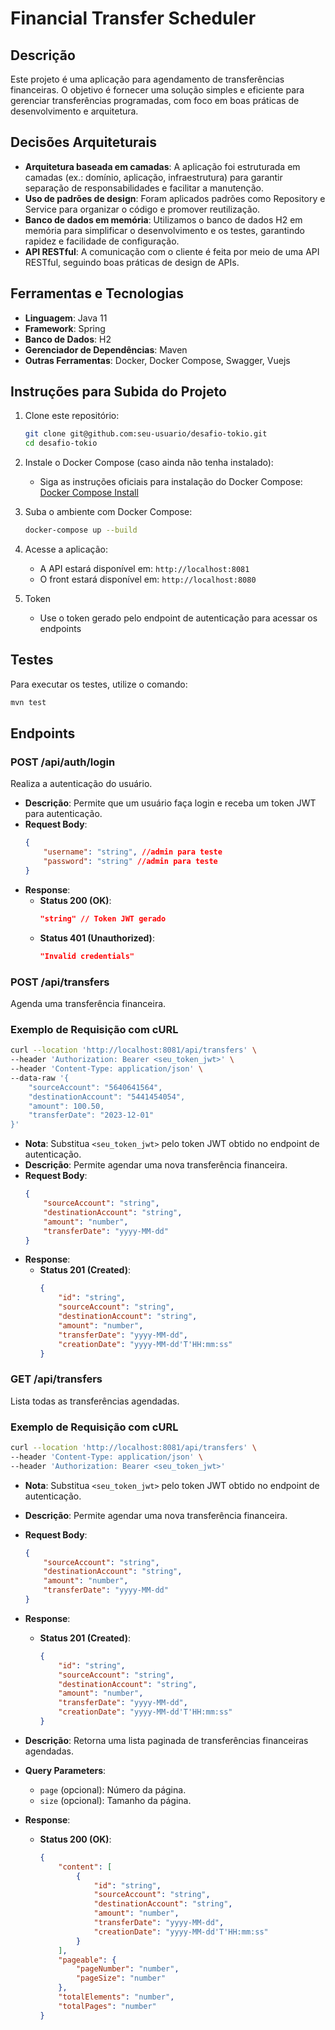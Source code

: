 # Financial Transfer Scheduler

## Descrição
Este projeto é uma aplicação para agendamento de transferências financeiras. O objetivo é fornecer uma solução simples e eficiente para gerenciar transferências programadas, com foco em boas práticas de desenvolvimento e arquitetura.

## Decisões Arquiteturais
- **Arquitetura baseada em camadas**: A aplicação foi estruturada em camadas (ex.: domínio, aplicação, infraestrutura) para garantir separação de responsabilidades e facilitar a manutenção.
- **Uso de padrões de design**: Foram aplicados padrões como Repository e Service para organizar o código e promover reutilização.
- **Banco de dados em memória**: Utilizamos o banco de dados H2 em memória para simplificar o desenvolvimento e os testes, garantindo rapidez e facilidade de configuração.
- **API RESTful**: A comunicação com o cliente é feita por meio de uma API RESTful, seguindo boas práticas de design de APIs.

## Ferramentas e Tecnologias
- **Linguagem**: Java 11
- **Framework**: Spring
- **Banco de Dados**: H2
- **Gerenciador de Dependências**: Maven
- **Outras Ferramentas**: Docker, Docker Compose, Swagger, Vuejs

## Instruções para Subida do Projeto
1. Clone este repositório:
	```bash
	git clone git@github.com:seu-usuario/desafio-tokio.git
	cd desafio-tokio
	```

2. Instale o Docker Compose (caso ainda não tenha instalado):
	- Siga as instruções oficiais para instalação do Docker Compose: [Docker Compose Install](https://docs.docker.com/compose/install/)

3. Suba o ambiente com Docker Compose:
	```bash
	docker-compose up --build
	```

3. Acesse a aplicação:
	- A API estará disponível em: `http://localhost:8081`
	- O front estará disponível em: `http://localhost:8080`

4. Token
	- Use o token gerado pelo endpoint de autenticação para acessar os endpoints

## Testes
Para executar os testes, utilize o comando:
```bash
mvn test
```

## Endpoints

### POST /api/auth/login
Realiza a autenticação do usuário.

- **Descrição**: Permite que um usuário faça login e receba um token JWT para autenticação.
- **Request Body**:
	```json
	{
		"username": "string", //admin para teste
		"password": "string" //admin para teste
	}
	```
- **Response**:
	- **Status 200 (OK)**:
		```json
		"string" // Token JWT gerado
		```
	- **Status 401 (Unauthorized)**:
		```json
		"Invalid credentials"
		```

### POST /api/transfers
Agenda uma transferência financeira.

### Exemplo de Requisição com cURL

```bash
curl --location 'http://localhost:8081/api/transfers' \
--header 'Authorization: Bearer <seu_token_jwt>' \
--header 'Content-Type: application/json' \
--data-raw '{
	"sourceAccount": "5640641564",
	"destinationAccount": "5441454054",
	"amount": 100.50,
	"transferDate": "2023-12-01"
}'
```

- **Nota**: Substitua `<seu_token_jwt>` pelo token JWT obtido no endpoint de autenticação.
- **Descrição**: Permite agendar uma nova transferência financeira.
- **Request Body**:
	```json
	{
		"sourceAccount": "string",
		"destinationAccount": "string",
		"amount": "number",
		"transferDate": "yyyy-MM-dd"
	}
	```
- **Response**:
	- **Status 201 (Created)**:
		```json
		{
			"id": "string",
			"sourceAccount": "string",
			"destinationAccount": "string",
			"amount": "number",
			"transferDate": "yyyy-MM-dd",
			"creationDate": "yyyy-MM-dd'T'HH:mm:ss"
		}
		```

### GET /api/transfers
Lista todas as transferências agendadas.

### Exemplo de Requisição com cURL

```bash
curl --location 'http://localhost:8081/api/transfers' \
--header 'Content-Type: application/json' \
--header 'Authorization: Bearer <seu_token_jwt>'
```

- **Nota**: Substitua `<seu_token_jwt>` pelo token JWT obtido no endpoint de autenticação.
- **Descrição**: Permite agendar uma nova transferência financeira.
- **Request Body**:
	```json
	{
		"sourceAccount": "string",
		"destinationAccount": "string",
		"amount": "number",
		"transferDate": "yyyy-MM-dd"
	}
	```
- **Response**:
	- **Status 201 (Created)**:
		```json
		{
			"id": "string",
			"sourceAccount": "string",
			"destinationAccount": "string",
			"amount": "number",
			"transferDate": "yyyy-MM-dd",
			"creationDate": "yyyy-MM-dd'T'HH:mm:ss"
		}
		```

- **Descrição**: Retorna uma lista paginada de transferências financeiras agendadas.
- **Query Parameters**:
	- `page` (opcional): Número da página.
	- `size` (opcional): Tamanho da página.
- **Response**:
	- **Status 200 (OK)**:
		```json
		{
			"content": [
				{
					"id": "string",
					"sourceAccount": "string",
					"destinationAccount": "string",
					"amount": "number",
					"transferDate": "yyyy-MM-dd",
					"creationDate": "yyyy-MM-dd'T'HH:mm:ss"
				}
			],
			"pageable": {
				"pageNumber": "number",
				"pageSize": "number"
			},
			"totalElements": "number",
			"totalPages": "number"
		}
		```
